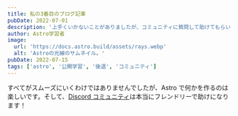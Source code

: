 ```yaml
---
title: 私の3番目のブログ記事
pubDate: 2022-07-01
description: '上手くいかないことがありましたが、コミュニティに質問して助けてもらいました！'
author: Astro学習者
image:
  url: 'https://docs.astro.build/assets/rays.webp'
  alt: 'Astroの光線のサムネイル。'
pubDate: 2022-07-15
tags: ['astro', '公開学習', '後退', 'コミュニティ']
---
```


すべてがスムーズにいくわけではありませんでしたが、Astro で何かを作るのは楽しいです。そして、[Discord コミュニティ](https://astro.build/chat)は本当にフレンドリーで助けになります！
